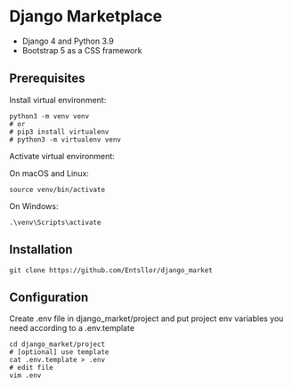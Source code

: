 # Django Marketplace

* Django 4 and Python 3.9
* Bootstrap 5 as a CSS framework

## Prerequisites

Install virtual environment:

```shell
python3 -m venv venv
# or
# pip3 install virtualenv 
# python3 -m virtualenv venv
```

Activate virtual environment:

On macOS and Linux:

```shell
source venv/bin/activate
```

On Windows:

```
.\venv\Scripts\activate
```

## Installation

```shell
git clone https://github.com/Entsllor/django_market
```

## Configuration

Create .env file in django_market/project
and put project env variables you need according to a .env.template

```shell
cd django_market/project
# [optional] use template
cat .env.template > .env
# edit file
vim .env
```

[WARNING] Keep the secret key used in production secret!

[WARNING] Don't run with debug turned on in production!

Install requirements

```shell
pip3 install -r requirements.txt
```

Final configuration

```shell
python3 manage.py configure_market
```

## Running

```shell
python3 manage.py runserver
```

### Test filling

You can use a special command to fill db with test data 
```shell
python3 manage.py test_filling
```

If you want to configure filling use this: 

```shell
python3 manage.py test_filling --custom
```

### How to open admin-panel

1. Create a superuser

```shell
python3 manage.py createsuperuser
```

2. Go to http://localhost:8000/admin
3. Enter admin (superuser) username and password

### Currencies
This project supports multi-currencies system.

1. Set constants in /project/project/settings/base_settings.py
- LANGUAGES (codes of supported languages)
- DEFAULT_CURRENCY (use as default for your database)
- EXTRA_CURRENCIES (codes of supported currencies)
- CURRENCIES_SYMBOLS (set associated currencies symbols. For example, 'USD': $)
- LOCAL_CURRENCIES (associated currencies with languages. For example, 'en-us': 'USD')

2. Run commands

```shell
python3 manage.py create_currencies
# [optional] Use 'update_currencies' command when you need to update exchanging rates
python3 manage.py update_currencies
```
